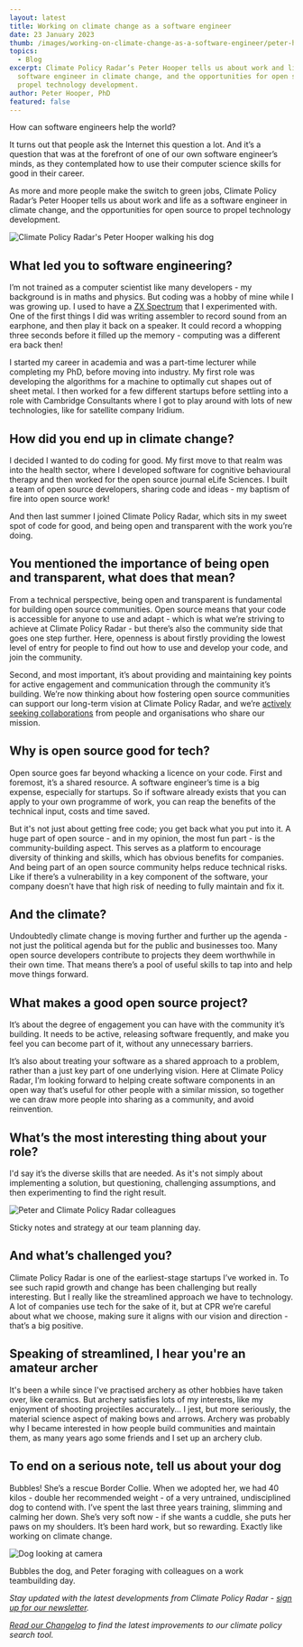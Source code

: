 ```yaml
---
layout: latest
title: Working on climate change as a software engineer
date: 23 January 2023
thumb: /images/working-on-climate-change-as-a-software-engineer/peter-hooper-climate-policy-radar.jpg
topics:
  - Blog
excerpt: Climate Policy Radar’s Peter Hooper tells us about work and life as a
  software engineer in climate change, and the opportunities for open source to
  propel technology development.
author: Peter Hooper, PhD
featured: false
---
```

How can software engineers help the world?

It turns out that people ask the Internet this question a lot. And it’s a question that was at the forefront of one of our own software engineer’s minds, as they contemplated how to use their computer science skills for good in their career. 

As more and more people make the switch to green jobs, Climate Policy Radar’s Peter Hooper tells us about work and life as a software engineer in climate change, and the opportunities for open source to propel technology development.

![Climate Policy Radar's Peter Hooper walking his dog](/images/working-on-climate-change-as-a-software-engineer/cpr-s-peter-hooper-and-bubbles.jpg "Peter Hooper walking his dog Bubbles")

## What led you to software engineering?

I’m not trained as a computer scientist like many developers - my background is in maths and physics. But coding was a hobby of mine while I was growing up. I used to have a [ZX Spectrum](http://www.computinghistory.org.uk/det/424/Sinclair-ZX-Spectrum-48k/) that I experimented with. One of the first things I did was writing assembler to record sound from an earphone, and then play it back on a speaker. It could record a whopping three seconds before it filled up the memory - computing was a different era back then!

I started my career in academia and was a part-time lecturer while completing my PhD, before moving into industry. My first role was developing the algorithms for a machine to optimally cut shapes out of sheet metal. I then worked for a few different startups before settling into a role with Cambridge Consultants where I got to play around with lots of new technologies, like for satellite company Iridium.

## How did you end up in climate change?

I decided I wanted to do coding for good. My first move to that realm was into the health sector, where I developed software for cognitive behavioural therapy and then worked for the open source journal eLife Sciences. I built a team of open source developers, sharing code and ideas - my baptism of fire into open source work!

And then last summer I joined Climate Policy Radar, which sits in my sweet spot of code for good, and being open and transparent with the work you’re doing. 

## You mentioned the importance of being open and transparent, what does that mean?

From a technical perspective, being open and transparent is fundamental for building open source communities. Open source means that your code is accessible for anyone to use and adapt - which is what we’re striving to achieve at Climate Policy Radar - but there’s also the community side that goes one step further. Here, openness is about firstly providing the lowest level of entry for people to find out how to use and develop your code, and join the community. 

Second, and most important, it’s about providing and maintaining key points for active engagement and communication through the community it’s building. We’re now thinking about how fostering open source communities can support our long-term vision at Climate Policy Radar, and we’re [actively seeking collaborations](https://climatepolicyradar.org/contact) from people and organisations who share our mission.

## Why is open source good for tech?

Open source goes far beyond whacking a licence on your code. First and foremost, it’s a shared resource. A software engineer’s time is a big expense, especially for startups. So if software already exists that you can apply to your own programme of work, you can reap the benefits of the technical input, costs and time saved. 

But it's not just about getting free code; you get back what you put into it. A huge part of open source - and in my opinion, the most fun part - is the community-building aspect. This serves as a platform to encourage diversity of thinking and skills, which has obvious benefits for companies. And being part of an open source community helps reduce technical risks. Like if there’s a vulnerability in a key component of the software, your company doesn’t have that high risk of needing to fully maintain and fix it.

## And the climate?

Undoubtedly climate change is moving further and further up the agenda - not just the political agenda but for the public and businesses too. Many open source developers contribute to projects they deem worthwhile in their own time. That means there’s a pool of useful skills to tap into and help move things forward. 

## What makes a good open source project?

It’s about the degree of engagement you can have with the community it’s building. It needs to be active, releasing software frequently, and make you feel you can become part of it, without any unnecessary barriers. 

It’s also about treating your software as a shared approach to a problem, rather than a just key part of one underlying vision. Here at Climate Policy Radar, I’m looking forward to helping create software components in an open way that’s useful for other people with a similar mission, so together we can draw more people into sharing as a community, and avoid reinvention.

## What’s the most interesting thing about your role?

I'd say it’s the diverse skills that are needed. As it's not simply about implementing a solution, but questioning, challenging assumptions, and then experimenting to find the right result. 

![Peter and Climate Policy Radar colleagues](/images/working-on-climate-change-as-a-software-engineer/peter-and-climate-policy-radar-colleagues.jpg "Peter and Climate Policy Radar colleagues at a strategy day")

S﻿ticky notes and strategy at our team planning day.

## And what’s challenged you?

Climate Policy Radar is one of the earliest-stage startups I’ve worked in. To see such rapid growth and change has been challenging but really interesting. But I really like the streamlined approach we have to technology. A lot of companies use tech for the sake of it, but at CPR we’re careful about what we choose, making sure it aligns with our vision and direction - that’s a big positive. 

## Speaking of streamlined, I hear you're an amateur archer

It's been a while since I've practised archery as other hobbies have taken over, like ceramics. But archery satisfies lots of my interests, like my enjoyment of shooting projectiles accurately... I jest, but more seriously, the material science aspect of making bows and arrows. Archery was probably why I became interested in how people build communities and maintain them, as many years ago some friends and I set up an archery club.

## To end on a serious note, tell us about your dog

Bubbles! She’s a rescue Border Collie. When we adopted her, we had 40 kilos - double her recommended weight - of a very untrained, undisciplined dog to contend with. I’ve spent the last three years training, slimming and calming her down. She’s very soft now - if she wants a cuddle, she puts her paws on my shoulders. It’s been hard work, but so rewarding. Exactly like working on climate change.

![Dog looking at camera](/images/working-on-climate-change-as-a-software-engineer/peter-and-colleagues-at-climate-policy-radar-1-.jpg "Bubbles the dog (left) and Peter foraging with colleagues on a work teambuilding day (right)")

B﻿ubbles the dog, and Peter foraging with colleagues on a work teambuilding day.

*Stay updated with the latest developments from Climate Policy Radar - [sign up for our newsletter](https://3566c5a7.sibforms.com/serve/MUIEAPkXK4liqQjleE87527EfcD9gDzY26dQhnJOxNeXZK_TvEAjl_Qu7rrkysJS2ODrj1LioiH24HTGbul2vS1sAxYCPHtu7PgnhZrAE9yCfaFrJ7vzmvBc3u87cs_pkC_99nQ2AqBONHtLwErrV7mcVga2qNlO1xetSeqVVWYsrVPRjg6Rc978eQEMasGQc4PFgIfMFza8TJEv).*

*[Read our Changelog](https://climatepolicyradar.notion.site/Climate-Policy-Radar-s-Public-Changelog-1f028d2141e946adaebb8a420f50029c) to find the latest improvements to our climate policy search tool.*